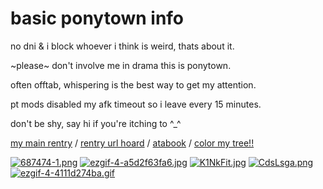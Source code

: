 # basic ponytown info


no dni & i block whoever i think is weird, thats about it.

~please~ don't involve me in drama this is ponytown.

often offtab, whispering is the best way to get my attention.

pt mods disabled my afk timeout so i leave every 15 minutes.

don't be shy, say hi if you're itching to ^_^

[my main rentry](https://rentry.co/goatse) / [rentry url hoard](https://rentry.co/thackerrr) / [atabook](https://ogrish.atabook.org/) / [color my tree!!](https://colormytree.me/2024/01JF0C84DYK1JMRZ3GYJ0E50NN)

[![687474-1.png](https://i.postimg.cc/c1TG9V0t/687474-1.png)](https://postimg.cc/dD7fDN7J) [![ezgif-4-a5d2f63fa6.jpg](https://i.postimg.cc/V63hG6dg/ezgif-4-a5d2f63fa6.jpg)](https://postimg.cc/5YSpjf5Q) [![K1NkFit.jpg](https://i.postimg.cc/7ZWfW8nh/K1NkFit.jpg)](https://postimg.cc/CRbhR2tp) [![CdsLsga.png](https://i.postimg.cc/y8dDjY92/CdsLsga.png)](https://postimg.cc/dLbQtF59) [![ezgif-4-4111d274ba.gif](https://i.postimg.cc/9F1pz0Ck/ezgif-4-4111d274ba.gif)](https://postimg.cc/4m7tSJKv)
